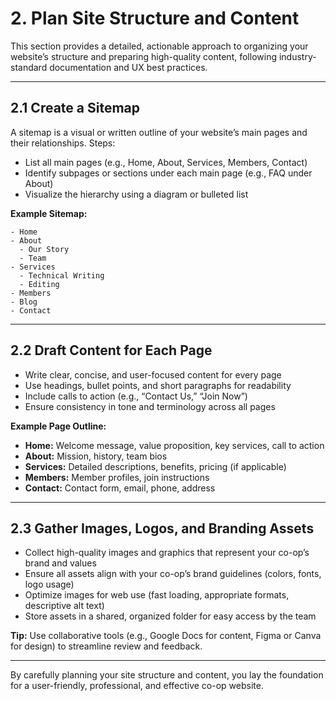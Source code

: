 # 2. Plan Site Structure and Content

This section provides a detailed, actionable approach to organizing your website’s structure and preparing high-quality content, following industry-standard documentation and UX best practices.

---

## 2.1 Create a Sitemap

A sitemap is a visual or written outline of your website’s main pages and their relationships. Steps:
- List all main pages (e.g., Home, About, Services, Members, Contact)
- Identify subpages or sections under each main page (e.g., FAQ under About)
- Visualize the hierarchy using a diagram or bulleted list

**Example Sitemap:**
```
- Home
- About
  - Our Story
  - Team
- Services
  - Technical Writing
  - Editing
- Members
- Blog
- Contact
```

---

## 2.2 Draft Content for Each Page

- Write clear, concise, and user-focused content for every page
- Use headings, bullet points, and short paragraphs for readability
- Include calls to action (e.g., “Contact Us,” “Join Now”)
- Ensure consistency in tone and terminology across all pages

**Example Page Outline:**
- **Home:** Welcome message, value proposition, key services, call to action
- **About:** Mission, history, team bios
- **Services:** Detailed descriptions, benefits, pricing (if applicable)
- **Members:** Member profiles, join instructions
- **Contact:** Contact form, email, phone, address

---

## 2.3 Gather Images, Logos, and Branding Assets

- Collect high-quality images and graphics that represent your co-op’s brand and values
- Ensure all assets align with your co-op’s brand guidelines (colors, fonts, logo usage)
- Optimize images for web use (fast loading, appropriate formats, descriptive alt text)
- Store assets in a shared, organized folder for easy access by the team

**Tip:** Use collaborative tools (e.g., Google Docs for content, Figma or Canva for design) to streamline review and feedback.

---

By carefully planning your site structure and content, you lay the foundation for a user-friendly, professional, and effective co-op website.
